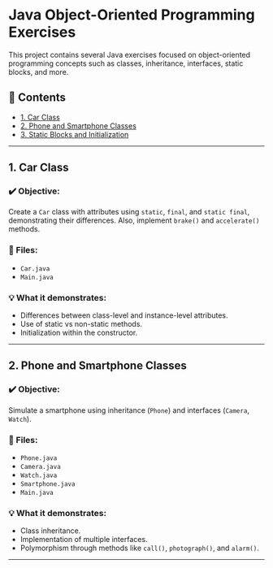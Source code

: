 # Java Object-Oriented Programming Exercises

This project contains several Java exercises focused on object-oriented programming concepts such as classes, inheritance, interfaces, static blocks, and more.

## 📁 Contents

- [1. Car Class](#1-car-class)
- [2. Phone and Smartphone Classes](#2-phone-and-smartphone-classes)
- [3. Static Blocks and Initialization](#3-static-blocks-and-initialization)

---
## 1. Car Class

### ✔️ Objective:
Create a `Car` class with attributes using `static`, `final`, and `static final`, demonstrating their differences. Also, implement `brake()` and `accelerate()` methods.

### 📂 Files:
- `Car.java`
- `Main.java`

### 💡 What it demonstrates:
- Differences between class-level and instance-level attributes.
- Use of static vs non-static methods.
- Initialization within the constructor.

---

## 2. Phone and Smartphone Classes

### ✔️ Objective:
Simulate a smartphone using inheritance (`Phone`) and interfaces (`Camera`, `Watch`).

### 📂 Files:
- `Phone.java`
- `Camera.java`
- `Watch.java`
- `Smartphone.java`
- `Main.java`

### 💡 What it demonstrates:
- Class inheritance.
- Implementation of multiple interfaces.
- Polymorphism through methods like `call()`, `photograph()`, and `alarm()`.

---
